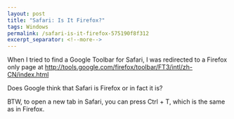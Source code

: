 ```yaml
---
layout: post
title: "Safari: Is It Firefox?"
tags: Windows
permalink: /safari-is-it-firefox-575190f8f312
excerpt_separator: <!--more-->
---
```


When I tried to find a Google Toolbar for Safari, I was redirected to a Firefox only page at http://tools.google.com/firefox/toolbar/FT3/intl/zh-CN/index.html

Does Google think that Safari is Firefox or in fact it is?

BTW, to open a new tab in Safari, you can press Ctrl + T, which is the same as in Firefox.
<!--more-->